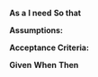 **As a**
**I need** 
**So that** 

**Assumptions:**

**Acceptance Criteria:**

**Given** 
**When**
**Then** 
